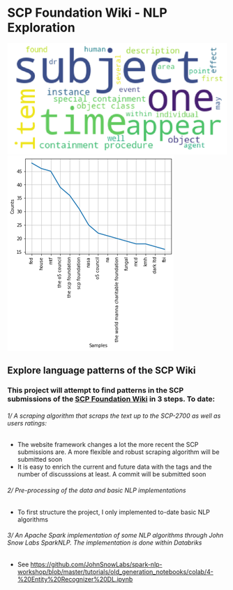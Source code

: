 # SCP Foundation Wiki - NLP Exploration

![word_cloud](/images/cloud_words.png) ![organ_ner](/images/orga_ner.png)


## Explore language patterns of the SCP Wiki

### This project will attempt to find patterns in the SCP submissions of the [SCP Foundation Wiki](https://scp-wiki.wikidot.com/) in 3 steps. To date: 

###### 1/ A scraping algorithm that scraps the text up to the SCP-2700 as well as users ratings:
   - The website framework changes a lot the more recent the SCP submissions are. A more flexible and robust scraping algorithm will be submitted soon
   - It is easy to enrich the current and future data with the tags and the number of discusssions at least. A commit will be submitted soon

###### 2/ Pre-processing of the data and basic NLP implementations 
   - To first structure the project, I only implemented to-date basic NLP algorithms
   
###### 3/ An Apache Spark implementation of some NLP algorithms through John Snow Labs SparkNLP. The implementation is done within Databriks
   - See https://github.com/JohnSnowLabs/spark-nlp-workshop/blob/master/tutorials/old_generation_notebooks/colab/4-%20Entity%20Recognizer%20DL.ipynb

